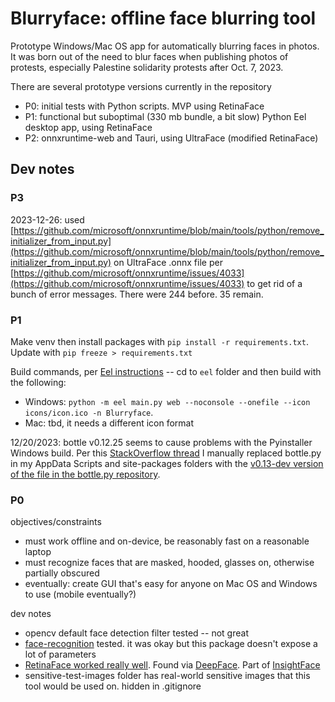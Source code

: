 # Blurryface: offline face blurring tool

Prototype Windows/Mac OS app for automatically blurring faces in photos. It was born out of the need to blur faces when publishing photos of protests, especially Palestine solidarity protests after Oct. 7, 2023.

There are several prototype versions currently in the repository
- P0: initial tests with Python scripts. MVP using RetinaFace
- P1: functional but suboptimal (330 mb bundle, a bit slow) Python Eel desktop app, using RetinaFace
- P2: onnxruntime-web and Tauri, using UltraFace (modified RetinaFace)

## Dev notes

### P3

2023-12-26: used [https://github.com/microsoft/onnxruntime/blob/main/tools/python/remove_initializer_from_input.py](https://github.com/microsoft/onnxruntime/blob/main/tools/python/remove_initializer_from_input.py) on UltraFace .onnx file per [https://github.com/microsoft/onnxruntime/issues/4033](https://github.com/microsoft/onnxruntime/issues/4033) to get rid of a bunch of error messages. There were 244 before. 35 remain.

### P1

Make venv then install packages with `pip install -r requirements.txt`. Update with `pip freeze > requirements.txt`

Build commands, per [Eel instructions](https://github.com/python-eel/Eel#building-distributable-binary-with-pyinstaller) -- cd to `eel` folder and then build with the following:
- Windows: `python -m eel main.py web --noconsole --onefile --icon icons/icon.ico -n Blurryface`.
- Mac: tbd, it needs a different icon format

12/20/2023: bottle v0.12.25 seems to cause problems with the Pyinstaller Windows build. Per this [StackOverflow thread](https://stackoverflow.com/questions/75192206/why-my-packaged-eel-app-failed-to-execute-attributeerror-nonetype-object-ha) I manually replaced bottle.py in my AppData Scripts and site-packages folders with the [v0.13-dev version of the file in the bottle.py repository](https://github.com/bottlepy/bottle/blob/master/bottle.py).

### P0

objectives/constraints
- must work offline and on-device, be reasonably fast on a reasonable laptop
- must recognize faces that are masked, hooded, glasses on, otherwise partially obscured
- eventually: create GUI that's easy for anyone on Mac OS and Windows to use (mobile eventually?)

dev notes
- opencv default face detection filter tested -- not great
- [face-recognition](https://pypi.org/project/face-recognition/) tested. it was okay but this package doesn't expose a lot of parameters
- [RetinaFace worked really well](https://sefiks.com/2021/04/27/deep-face-detection-with-retinaface-in-python/). Found via [DeepFace](https://github.com/serengil/deepface). Part of [InsightFace](https://insightface.ai/)
- sensitive-test-images folder has real-world sensitive images that this tool would be used on. hidden in .gitignore